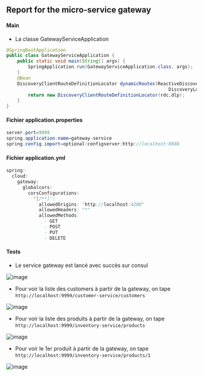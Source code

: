 ## Report for the micro-service gateway

#### Main  
+ La classe GatewayServiceApplication
```java
@SpringBootApplication
public class GatewayServiceApplication {
	public static void main(String[] args) {
		SpringApplication.run(GatewayServiceApplication.class, args);
	}
	@Bean
	DiscoveryClientRouteDefinitionLocator dynamicRoutes(ReactiveDiscoveryClient rdc,
                                                            DiscoveryLocatorProperties dlp){
		return new DiscoveryClientRouteDefinitionLocator(rdc,dlp);
	}
}
```

#### Fichier application.properties
```java
server.port=9999
spring.application.name=gateway-service
spring.config.import=optional:configserver:http://localhost:8888
```

#### Fichier application.yml
```java
spring:
  cloud:
    gateway:
      globalcors:
        corsConfigurations:
          '[/**]':
            allowedOrigins: "http://localhost:4200"
            allowedHeaders: "*"
            allowedMethods:
              - GET
              - POST
              - PUT
              - DELETE
```

#### Tests
+ Le service gateway est lancé avec succès sur consul
  
![image](https://github.com/WebProjDeveloper/JEE_All_Activities/assets/125798807/a2a0b7dd-1337-4e6d-8ffe-91ce5b884e8b)

+ Pour voir la liste des customers à partir de la gateway, on tape `http://localhost:9999/customer-service/customers`

![image](https://github.com/WebProjDeveloper/JEE_All_Activities/assets/125798807/21e38ba5-b79a-4dbb-8b26-fee83c3aeb48)

+ Pour voir la liste des produits à partir de la gateway, on tape `http://localhost:9999/inventory-service/products`

![image](https://github.com/WebProjDeveloper/JEE_All_Activities/assets/125798807/261753f6-a4a7-4fe6-ac3d-16b3fbedf74c)

+ Pour voir le 1er produit à partir de la gateway, on tape `http://localhost:9999/inventory-service/products/1`

![image](https://github.com/WebProjDeveloper/JEE_All_Activities/assets/125798807/834ba162-15fb-481e-8db0-478c05794987)




